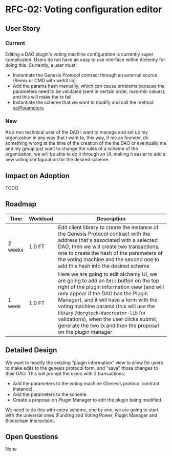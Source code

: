 # RFC-02: Voting configuration editor

## User Story

### Current
Editing a DAO plugin's voting machine configuration is currently super complicated. Users do not have an easy to use interface within Alchemy for doing this. Currently, a user must:

- Instantiate the Genesis Protocol contract through an external source (Remix or CMD with web3 lib)
- Add the params hash manually, which can cause problems because the parameters need to be validated (sent in certain order, max-min values); and this will make the tx fail
- Instantiate the scheme that we want to modify and call the method [setParameters](https://github.com/daostack/arc/blob/master/contracts/universalSchemes/ContributionReward.sol#L99) 

### New
As a non technical user of the DAO I want to manage and set up my organization in any way that I want to, this way, if me as founder, do something wrong at the time of the creation of the the DAO or eventually me and my group just want to change the rules of a scheme of the organization, we will be able to do it through an UI, making it easier to add a new voting configuration for the desired scheme.

## Impact on Adoption
TODO

## Roadmap

| Time | Workload | Description | 
|-|-|-|
| 2 weeks | 1.0 FT | Edit client library to create the instance of the Genesis Protocol contract with the address that's associated with a selected DAO, then we will create two transactions, one to create the hash of the parameters of the voting machine and the second one to add this hash into the desired scheme |
| 1 week | 1.0 FT | Here we are going to edit alchemy UI, we are going to add an `Edit` button on the top right of the plugin information view (and will only appear if the DAO has the Plugin Manager), and it will have a form with the voting machine params (this will use the library `@dorgtech/daocreator-lib` for validations), when the user clicks submit, generate the two tx and then the proposal on the plugin manager  |

## Detailed Design

We want to modify the existing "plugin information" view to allow for users to make edits to the genesis protocol form, and "save" those changes to their DAO. This will prompt the users with 2 transactions:

- Add the parameters to the voting machine (Genesis protocol contract instance).
- Add the parameters to the scheme.
- Create a proposal on Plugin Manager to edit the plugin being modified.

We need to do this with every scheme, one by one, we are going to start with the universal ones (Funding and Voting Power, Plugin Manager and Blockchain Interaction).

## Open Questions

None
